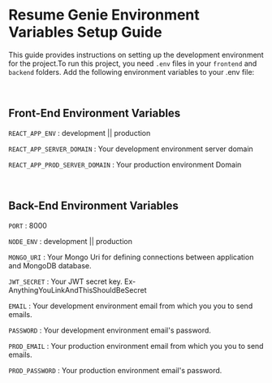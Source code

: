 # Resume Genie Environment Variables Setup Guide

This guide provides instructions on setting up the development environment for the project.To run this project, you need `.env` files in your `frontend` and `backend` folders. Add the following environment variables to your .env file: 

<br>

## Front-End Environment Variables

`REACT_APP_ENV` : development || production

`REACT_APP_SERVER_DOMAIN` : Your development environment server domain

`REACT_APP_PROD_SERVER_DOMAIN` : Your production environment Domain

<br>

## Back-End Environment Variables

`PORT` : 8000

`NODE_ENV` : development || production

`MONGO_URI` : Your Mongo Uri for defining connections between application and MongoDB database.

`JWT_SECRET` : Your JWT secret key. Ex-AnythingYouLinkAndThisShouldBeSecret

`EMAIL` : Your development environment email from which you you to send emails.

`PASSWORD` : Your development environment email's password.

`PROD_EMAIL` : Your production environment email from which you you to send emails.

`PROD_PASSWORD` : Your production environment email's password.


